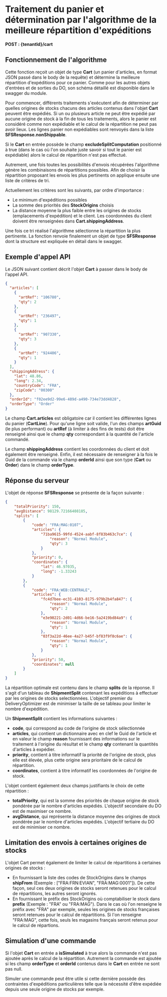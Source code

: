 # Traitement du panier et détermination par l'algorithme de la meilleure répartition d'expéditions

__POST : {tenantId}/cart__

## Fonctionnement de l'algorithme

Cette fonction reçoit un objet de type __Cart__ (un panier d'articles, en format JSON passé dans le body de la requête) et détermine la meilleure répartition d'expéditions pour ce panier. Comme pour les autres objets d'entrées et de sorties du DO, son schéma détaillé est disponible dans le swagger du module.

Pour commencer, différents traitements s'exécutent afin de déterminer par quelles origines de stocks chacuns des articles contenus dans l'objet __Cart__ peuvent être expédiés. Si un ou plusieurs article ne peut être expédié par aucune origine de stock à la fin de tous les traitements, alors le panier est considéré comme non expédiable et le calcul de la répartition ne peut pas avoir lieux. Les lignes panier non expédiables sont renvoyés dans la liste __SFSResponse.nonShippable__. 

Si le __Cart__ en entrée possède le champ __excludeSplitComputation__ positionné à true (dans le cas où l'on souhaite juste savoir si tout le panier est expédiable) alors le calcul de répartition n'est pas effectué.

Autrement, une fois toutes les possibilités d'envois récupérées l'algorithme génère les combinaisons de répartitions possibles. Afin de choisir la répartition proposant les envois les plus pertinents on applique ensuite une liste de critères de tri.

Actuellement les critères sont les suivants, par ordre d'importance :
- Le minimum d'expéditions possibles
- La somme des priorités des __StockOrigins__ choisis
- La distance moyenne la plus faible entre les origines de stocks (emplacements d'expédition) et le client. Les coordonnées du client doivent être renseignées dans __Cart.shippingAddress__.

Une fois ce tri réalisé l'algorithme sélectionne la répartition la plus pertinente. La fonction renvoie finalement un objet de type __SFSResponse__ dont la structure est expliquée en détail dans le swagger.

## Exemple d'appel API

Le JSON suivant contient décrit l'objet __Cart__ à passer dans le body de l'appel API.

```json
{
  "articles": [
    {
      "artRef": "106780",
      "qty": 2
    },
    {
      "artRef": "236497",
      "qty": 1
    },
    {
      "artRef": "907330",
      "qty": 3
    },
    {
      "artRef": "924406",
      "qty": 1
    }
  ],
  "shippingAddress": {
    "lat": 48.86,
    "long": 2.34,
    "countryCode": "FRA",
    "zipCode": "00300"
  },
  "orderId": "f02ee9d2-99e6-489d-a490-734e73dd4828",
  "orderType": "Order"
}
```
Le champ __Cart.articles__ est obligatoire car il contient les différentes lignes du panier (__CartLine__). Pour qu'une ligne soit valide, l'un des champs __artGuid__ (le plus performant) ou __artRef__ (à limiter à des fins de tests) doit être renseigné ainsi que le champ __qty__ correspondant à la quantité de l'article commandé.

Le champ __shippingAddress__ contient les coordonnées du client et doit également être renseigné.
Enfin, il est nécessaire de renseigner à la fois le Guid de la commande via le champ __orderId__ ainsi que son type (__Cart__ ou __Order__) dans le champ __orderType__.

## Réponse du serveur

L'objet de réponse __SFSResponse__ se présente de la façon suivante :

```json
{
    "totalPriority": 150,
    "avgDistance": 98129.72166408185,
    "splits": [
        {
            "code": "FRA:MAG:0107",
            "articles": {
                "71ba9615-99fd-4524-aabf-8f83b463c7ce": {
                    "reason": "Normal Module",
                    "qty": 3
                }
            },
            "priority": 0,
            "coordinates": {
                "lat": 46.97035,
                "long": -1.33243
            }
        },
        {
            "code": "FRA:WEB:CENTRALE",
            "articles": {
                "fc4d7bee-ec31-4103-8175-979b2b4fa847": {
                    "reason": "Normal Module",
                    "qty": 2
                },
                "e3e90221-2d01-4d66-be16-5a2419bd84a9": {
                    "reason": "Normal Module",
                    "qty": 1
                },
                "03f3a22d-46ee-4a27-b45f-bf83f9f8c6ae": {
                    "reason": "Normal Module",
                    "qty": 1
                }
            },
            "priority": 50,
            "coordinates": null
        }
    ]
}
```
La répartition optimale est contenu dans le champ __splits__ de la réponse. Il s'agit d'un tableau de __ShipmentSplit__ contenant les expéditions à effectuer par les origines de stocks selectionnées. L'objectif premier du DeliveryOptimizer est de minimiser la taille de se tableau pour limiter le nombre d'expédition.

Un __ShipmentSplit__ contient les informations suivantes :
 - __code__, qui correspond au code de l'origine de stock sélectionnée
 - __articles__, qui contient un dictionnaire avec en clef le Guid de l'article et en valeur le champ __reason__ fournissant des informations sur le traitement à l'origine du résultat et le champ __qty__ contenant la quantités d'articles à expédier.
 - __priority__, contient à titre informatif la priorité de l'origine de stock, plus elle est élevée, plus cette origine sera prioritaire de le calcul de répartition.
 - __coordinates__, contient à titre informatif les coordonnées de l'origine de stock.

L'objet contient également deux champs justifiants le choix de cette répartition :
 - __totalPriority__, qui est la somme des priorités de chaque origine de stock pondérée par le nombre d'articles expédiés. L'objectif secondaire du DO est de maximiser ce nombre.
 - __avgDistance__, qui représente la distance moyenne des origines de stock pondérée par le nombre d'articles expédiés. L'objectif tertiaire du DO est de minimiser ce nombre.


## Limitation des envois à certaines origines de stocks

L'objet Cart permet également de limiter le calcul de répartitions à certaines origines de stocks :

- En fournissant la liste des codes de StockOrigins dans le champs __shipFrom__ (Exemple : ["FRA:FRN:EVIAN", "FRA:MAG:0001"]). De cette façon, seul ces deux origines de stocks seront retenues pour le calcul de répartitions, les autres seront ignorés.
- En fournissant le préfix des StockOrigins où comptabiliser le stock dans __prefix__ (Exemple : "FRA" ou "FRA:MAG"). Dans le cas où l'on renseigne le préfix avec "FRA" par exemple, seules les origines de stocks françaises seront retenues pour le calcul de répartitions. Si l'on renseigne "FRA:MAG", cette fois, seuls les magasins français seront retenus pour le calcul de répartions.

## Simulation d'une commande

Si l'objet __Cart__ en entrée a __isSimulated__ à true alors la commande n'est pas ajoutée après le calcul de la répartition. Autrement la commande est ajoutée si les champ __orderType__ et __orderId__ contenus dans le __Cart__ en entrée ne sont pas null.

Simuler une commande peut être utile si cette dernière possède des contraintes d'expéditions particulières telle que la nécessité d'être expédiée depuis une seule origine de stocks par exemple.
